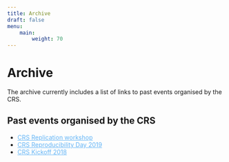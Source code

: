 ```yaml
---
title: Archive
draft: false
menu:
    main:
        weight: 70
---
```


<div class="hero">
	<h1> Archive </h1>
	<div class="description">
	The archive currently includes a list of links to past events organised by the CRS.
	</div>
</div>

<section class="content">
	<h2>Past events organised by the CRS</h2>
	<ul>
		<li> <a style="color: #64b5f6" href="https://crsuzh.github.io/CRSReplicationWorkshop2020/">CRS Replication workshop</a> </li>
		<li> <a style="color: #64b5f6" href="https://crsuzh.github.io/CRSReproDay2019/">CRS Reproducibility Day 2019</a> </li>
		<li> <a style="color: #64b5f6" href="https://crsuzh.github.io/CRSKickoff2018/">CRS Kickoff 2018</a> </li>
	</ul>
</section>

